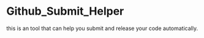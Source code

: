 # Github_Submit_Helper
this is an tool that can help you submit and release your code automatically.
